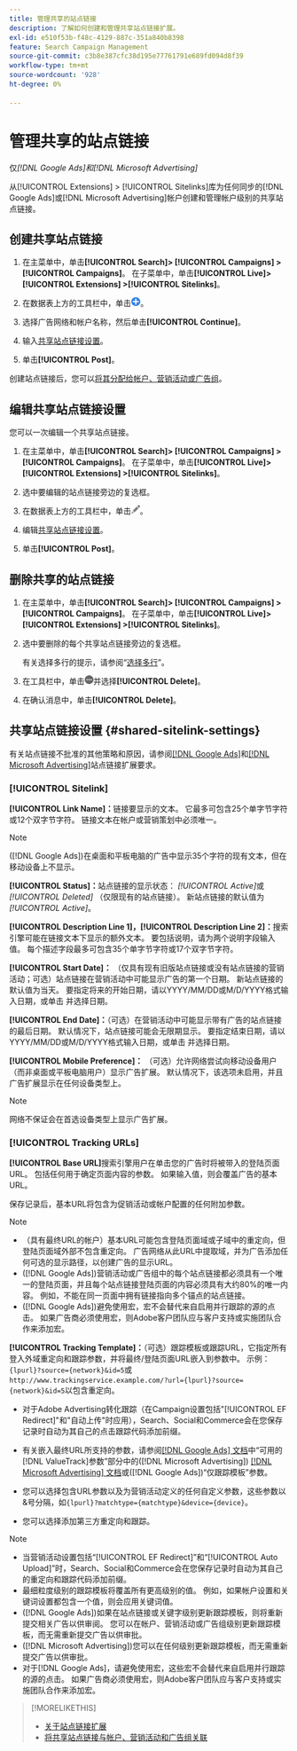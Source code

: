 ```yaml
---
title: 管理共享的站点链接
description: 了解如何创建和管理共享站点链接扩展。
exl-id: e510f53b-f48c-4129-887c-351a840b8398
feature: Search Campaign Management
source-git-commit: c3b8e387cfc38d195e77761791e689fd094d8f39
workflow-type: tm+mt
source-wordcount: '928'
ht-degree: 0%

---
```


# 管理共享的站点链接

仅&#x200B;*[!DNL Google Ads]和[!DNL Microsoft Advertising]*

从[!UICONTROL Extensions] > [!UICONTROL Sitelinks]库为任何同步的[!DNL Google Ads]或[!DNL Microsoft Advertising]帐户创建和管理帐户级别的共享站点链接。

## 创建共享站点链接

1. 在主菜单中，单击&#x200B;**[!UICONTROL Search]> [!UICONTROL Campaigns] >[!UICONTROL Campaigns]**。 在子菜单中，单击&#x200B;**[!UICONTROL Live]> [!UICONTROL Extensions] >[!UICONTROL Sitelinks]**。

1. 在数据表上方的工具栏中，单击![创建](/help/search-social-commerce/assets/add.png "创建")。

1. 选择广告网络和帐户名称，然后单击&#x200B;**[!UICONTROL Continue]**。

1. 输入[共享站点链接设置](#shared-sitelink-settings)。

1. 单击&#x200B;**[!UICONTROL Post]**。

创建站点链接后，您可以[将其分配给帐户、营销活动或广告组](sitelink-extension-associate.md)。

## 编辑共享站点链接设置

您可以一次编辑一个共享站点链接。

1. 在主菜单中，单击&#x200B;**[!UICONTROL Search]> [!UICONTROL Campaigns] >[!UICONTROL Campaigns]**。 在子菜单中，单击&#x200B;**[!UICONTROL Live]> [!UICONTROL Extensions] >[!UICONTROL Sitelinks]**。

1. 选中要编辑的站点链接旁边的复选框。

1. 在数据表上方的工具栏中，单击![编辑](/help/search-social-commerce/assets/edit.png "编辑")。

1. 编辑[共享站点链接设置](#shared-sitelink-settings)。

1. 单击&#x200B;**[!UICONTROL Post]**。

## 删除共享的站点链接

1. 在主菜单中，单击&#x200B;**[!UICONTROL Search]> [!UICONTROL Campaigns] >[!UICONTROL Campaigns]**。 在子菜单中，单击&#x200B;**[!UICONTROL Live]> [!UICONTROL Extensions] >[!UICONTROL Sitelinks]**。

1. 选中要删除的每个共享站点链接旁边的复选框。

   有关选择多行的提示，请参阅“[选择多行](/help/search-social-commerce/common-tasks/navigation-editing-selection/multiple-rows-select.md)”。

1. 在工具栏中，单击![更多](/help/search-social-commerce/assets/more.png "更多")并选择&#x200B;**[!UICONTROL Delete]**。

1. 在确认消息中，单击&#x200B;**[!UICONTROL Delete]**。

## 共享站点链接设置 {#shared-sitelink-settings}

有关站点链接不批准的其他策略和原因，请参阅[[!DNL Google Ads]](https://support.google.com/adspolicy/answer/1054210)和[[!DNL Microsoft Advertising]](https://help.ads.microsoft.com/#apex/ads/en/ext60206)站点链接扩展要求。

### [!UICONTROL Sitelink]

**[!UICONTROL Link Name]：**&#x200B;链接要显示的文本。 它最多可包含25个单字节字符或12个双字节字符。 链接文本在帐户或营销策划中必须唯一。

>[!NOTE]
>
>([!DNL Google Ads])在桌面和平板电脑的广告中显示35个字符的现有文本，但在移动设备上不显示。

**[!UICONTROL Status]：**&#x200B;站点链接的显示状态： *[!UICONTROL Active]*&#x200B;或&#x200B;*[!UICONTROL Deleted]* （仅限现有的站点链接）。 新站点链接的默认值为&#x200B;*[!UICONTROL Active]*。

**[!UICONTROL Description Line 1]，[!UICONTROL Description Line 2]：**&#x200B;搜索引擎可能在链接文本下显示的额外文本。 要包括说明，请为两个说明字段输入值。 每个描述字段最多可包含35个单字节字符或17个双字节字符。

**[!UICONTROL Start Date]：** （仅具有现有旧版站点链接或没有站点链接的营销活动；可选）站点链接在营销活动中可能显示广告的第一个日期。 新站点链接的默认值为当天。 要指定将来的开始日期，请以YYYY/MM/DD或M/D/YYYY格式输入日期，或单击   并选择日期。

**[!UICONTROL End Date]：**（可选）在营销活动中可能显示带有广告的站点链接的最后日期。 默认情况下，站点链接可能会无限期显示。 要指定结束日期，请以YYYY/MM/DD或M/D/YYYY格式输入日期，或单击   并选择日期。

**[!UICONTROL Mobile Preference]：** （可选）允许网络尝试向移动设备用户（而非桌面或平板电脑用户）显示广告扩展。 默认情况下，该选项未启用，并且广告扩展显示在任何设备类型上。

>[!NOTE]
>
>网络不保证会在首选设备类型上显示广告扩展。

### [!UICONTROL Tracking URLs]

**[!UICONTROL Base URL]**&#x200B;搜索引擎用户在单击您的广告时将被带入的登陆页面URL。 包括任何用于确定页面内容的参数。 如果输入值，则会覆盖广告的基本URL。

保存记录后，基本URL将包含为促销活动或帐户配置的任何附加参数。

>[!NOTE]
>
>* （具有最终URL的帐户）基本URL可能包含登陆页面域或子域中的重定向，但登陆页面域外部不包含重定向。 广告网络从此URL中提取域，并为广告添加任何可选的显示路径，以创建广告的显示URL。
>* ([!DNL Google Ads])营销活动或广告组中的每个站点链接都必须具有一个唯一的登陆页面，并且每个站点链接登陆页面的内容必须具有大约80%的唯一内容。 例如，不能在同一页面中拥有链接指向多个锚点的站点链接。
>* ([!DNL Google Ads])避免使用宏，宏不会替代来自启用并行跟踪的源的点击。 如果广告商必须使用宏，则Adobe客户团队应与客户支持或实施团队合作来添加宏。

**[!UICONTROL Tracking Template]：**（可选）跟踪模板或跟踪URL，它指定所有登入外域重定向和跟踪参数，并将最终/登陆页面URL嵌入到参数中。 示例： `{lpurl}?source={network}&id=5`或`http://www.trackingservice.example.com/?url={lpurl}?source={network}&id=5`以包含重定向。

* 对于Adobe Advertising转化跟踪（在Campaign设置包括&quot;[!UICONTROL EF Redirect]&quot;和&quot;自动上传&quot;时应用），Search、Social和Commerce会在您保存记录时自动为其自己的点击跟踪代码添加前缀。

* 有关嵌入最终URL所支持的参数，请参阅[[!DNL Google Ads] 文档](https://support.google.com/google-ads/answer/6305348)中“可用的[!DNL ValueTrack]参数”部分中的([!DNL Microsoft Advertising]) [[!DNL Microsoft Advertising] 文档](https://help.ads.microsoft.com/#apex/3/en/56799)或([!DNL Google Ads])“仅跟踪模板”参数。

* 您可以选择包含URL参数以及为营销活动定义的任何自定义参数，这些参数以&amp;号分隔，如`{lpurl}?matchtype={matchtype}&device={device}`。

* 您可以选择添加第三方重定向和跟踪。

>[!NOTE]
>
>* 当营销活动设置包括“[!UICONTROL EF Redirect]”和“[!UICONTROL Auto Upload]”时，Search、Social和Commerce会在您保存记录时自动为其自己的重定向和跟踪代码添加前缀。
>* 最细粒度级别的跟踪模板将覆盖所有更高级别的值。 例如，如果帐户设置和关键词设置都包含一个值，则会应用关键词值。
>* ([!DNL Google Ads])如果在站点链接或关键字级别更新跟踪模板，则将重新提交相关广告以供审阅。 您可以在帐户、营销活动或广告组级别更新跟踪模板，而无需重新提交广告以供审批。
>* ([!DNL Microsoft Advertising])您可以在任何级别更新跟踪模板，而无需重新提交广告以供审批。
>* 对于[!DNL Google Ads]，请避免使用宏，这些宏不会替代来自启用并行跟踪的源的点击。 如果广告商必须使用宏，则Adobe客户团队应与客户支持或实施团队合作来添加宏。

>[!MORELIKETHIS]
>
>* [关于站点链接扩展](sitelink-extension-about.md)
>* [将共享站点链接与帐户、营销活动和广告组关联](sitelink-extension-associate.md)
